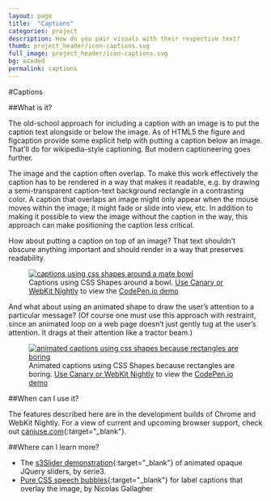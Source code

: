 ```yaml
---
layout: page
title:  "Captions"
categories: project
description: How do you pair visuals with their respective text?
thumb: project_header/icon-captions.svg
full_image: project_header/icon-captions.svg
bg: eceded
permalink: captions
---
```

#Captions

##What is it?

The old-school approach for including a caption with an image is to put the caption text alongside or below the image. As of HTML5 the figure and figcaption provide some explicit help with putting a caption below an image. That'll do for wikipedia-style captioning. But modern captioneering goes further.

The image and the caption often overlap. To make this work effectively the caption has to be rendered in a way that makes it readable, e.g. by drawing a semi-transparent caption-text background rectangle in a contrasting color. A caption that overlaps an image might only appear when the mouse moves within the image; it might fade or slide into view, etc. In addition to making it possible to view the image without the caption in the way, this approach can make positioning the caption less critical.

How about putting a caption on top of an image? That text shouldn’t obscure anything important and should render in a way that preserves readability.

<figure>
  <a href="{{site.baseurl}}/img/captionshapesmate.jpg">
    <img src="{{site.baseurl}}/img/captionshapesmate.jpg" alt="captions using css shapes around a mate bowl">
  </a>
  <figcaption>Captions using CSS Shapes around a bowl. <a href="{{site.baseurl}}/enable/">Use Canary or WebKit Nightly</a> to view the <a href="http://codepen.io/adobe/pen/yoEvB">CodePen.io demo</a></figcaption>
</figure>

And what about using an animated shape to draw the user’s attention to a particular message? (Of course one must use this approach with restraint, since an animated loop on a web page doesn’t just gently tug at the user’s attention. It drags at their attention like a tractor beam.)

<figure>
  <a href="{{site.baseurl}}/img/captionshapesboring.png">
    <img src="{{site.baseurl}}/img/blendmodes.png" alt="animated captions using css shapes because rectangles are boring">
  </a>
  <figcaption>Animated captions using CSS Shapes because rectangles are boring. <a href="{{site.baseurl}}/enable/">Use Canary or WebKit Nightly</a> to view the <a href="http://codepen.io/adobe/pen/sGvLE">CodePen.io demo</a></figcaption>
</figure>

##When can I use it?

The features described here are in the development builds of Chrome and WebKit Nightly. For a view of current and upcoming browser support, check out [caniuse.com](http://caniuse.com/#search=shapes){:target="_blank"}.

##Where can I learn more?

* The [s3Slider demonstration](http://www.serie3.info/s3slider/demonstration.html){:target="_blank"} of animated opaque JQuery sliders, by serie3.
* [Pure CSS speech bubbles](http://nicolasgallagher.com/pure-css-speech-bubbles/){:target="_blank"} for label captions that overlay the image, by Nicolas Gallagher


